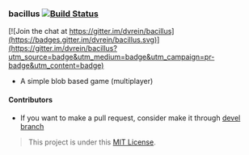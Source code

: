 ### bacillus    [![Build Status](https://travis-ci.org/dvrein/bacillus.svg?branch=devel)](https://travis-ci.org/dvrein/bacillus)

[![Join the chat at https://gitter.im/dvrein/bacillus](https://badges.gitter.im/dvrein/bacillus.svg)](https://gitter.im/dvrein/bacillus?utm_source=badge&utm_medium=badge&utm_campaign=pr-badge&utm_content=badge)
* A simple blob based game (multiplayer)

#### Contributors
* If you want to make a pull request, consider make it through [devel branch](https://github.com/dvrein/bacillus/tree/devel)

> This project is under this [MIT License](https://github.com/dvrein/bacillus/blob/master/src/client/LICENSE.txt).


